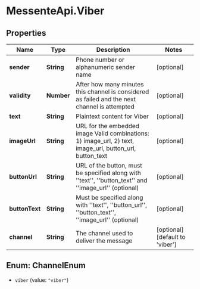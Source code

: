 # MessenteApi.Viber

## Properties
Name | Type | Description | Notes
------------ | ------------- | ------------- | -------------
**sender** | **String** | Phone number or alphanumeric sender name | [optional] 
**validity** | **Number** | After how many minutes this channel is considered as failed and the next channel is attempted | [optional] 
**text** | **String** | Plaintext content for Viber | [optional] 
**imageUrl** | **String** | URL for the embedded image    Valid combinations:    1) image_url,    2) text, image_url, button_url, button_text | [optional] 
**buttonUrl** | **String** | URL of the button, must be specified along with &#39;&#39;text&#39;&#39;, &#39;&#39;button_text&#39;&#39; and &#39;&#39;image_url&#39;&#39; (optional) | [optional] 
**buttonText** | **String** | Must be specified along with &#39;&#39;text&#39;&#39;, &#39;&#39;button_url&#39;&#39;, &#39;&#39;button_text&#39;&#39;, &#39;&#39;image_url&#39;&#39; (optional) | [optional] 
**channel** | **String** | The channel used to deliver the message | [optional] [default to &#39;viber&#39;]


<a name="ChannelEnum"></a>
## Enum: ChannelEnum


* `viber` (value: `"viber"`)





